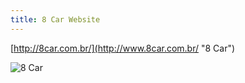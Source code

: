 ```yaml
---
title: 8 Car Website
---
```


[http://8car.com.br/](http://www.8car.com.br/ "8 Car")

![8 Car](images/portfolio/web/proj-2/8-Car.png)